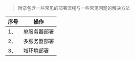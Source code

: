 <blockquote class="success">
	附录包含一些常见的部署流程与一些常见问题的解决方法
</blockquote> 
 
 |序号|操作|
|---|---|
|1、 |单服务器部署|
|2、 | 多服务器部署|
|3、 | 域环境部署| 
